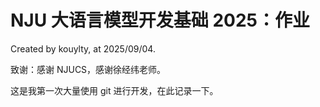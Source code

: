 # NJU 大语言模型开发基础 2025：作业

Created by kouylty, at 2025/09/04.

致谢：感谢 NJUCS，感谢徐经纬老师。

这是我第一次大量使用 git 进行开发，在此记录一下。
